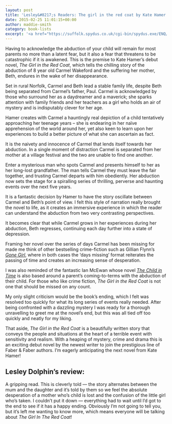 ```yaml
---
layout: post
title: 'Lesley&#8217;s Readers: The girl in the red coat by Kate Hamer'
date: 2015-02-25 11:01:15+00:00
author: maddie-smith
category: book-lists
excerpt: '<a href="https://suffolk.spydus.co.uk/cgi-bin/spydus.exe/ENQ/OPAC/BIBENQ/5909948?QRY=CTIBIB%3C%20IRN(736459)&QRYTEXT=The%20girl%20in%20the%20red%20coat">Reserve a copy.</a>'
---
```

Having to acknowledge the abduction of your child will remain for most parents no more than a latent fear, but it also a fear that threatens to be catastrophic if it is awakened. This is the premise to Kate Hamer’s debut novel, <cite>The Girl in the Red Coat</cite>, which tells the chilling story of the abduction of 8 year old Carmel Wakeford and the suffering her mother, Beth, endures in the wake of her disappearance.

Set in rural Norfolk, Carmel and Beth lead a stable family life, despite Beth being separated from Carmel’s father, Paul. Carmel is acknowledged by those who surround her as a daydreamer and a maverick; she sparks attention with family friends and her teachers as a girl who holds an air of mystery and is indisputably clever for her age.

Hamer creates with Carmel a hauntingly real depiction of a child tentatively approaching her teenage years – she is endearing in her naïve apprehension of the world around her, yet also keen to learn upon her experiences to build a better picture of what she can ascertain as fact.

It is the naivety and innocence of Carmel that lends itself towards her abduction. In a single moment of distraction Carmel is separated from her mother at a village festival and the two are unable to find one another.

Enter a mysterious man who spots Carmel and presents himself to her as her long-lost grandfather. The man tells Carmel they must leave the fair together, and trusting Carmel departs with him obediently. Her abduction now sets the stage for a spiralling series of thrilling, perverse and haunting events over the next five years.

It is a fantastic decision by Hamer to have the story oscillate between Carmel and Beth’s point of view. I felt this style of narration really brought the novel to life, as it creates an immersive experience in which the reader can understand the abduction from two very contrasting perspectives.

It becomes clear that while Carmel grows in her experiences during her abduction, Beth regresses, continuing each day further into a state of depression.

Framing her novel over the series of days Carmel has been missing for made me think of other bestselling crime-fiction such as Gillian Flynn’s <cite><a href="https://suffolk.spydus.co.uk/cgi-bin/spydus.exe/ENQ/OPAC/BIBENQ/13075262?QRY=CTIBIB%3C%20IRN(185983)&QRYTEXT=Gone%20girl">Gone Girl</a></cite>, where in both cases the ‘days missing’ format reiterates the passing of time and creates an increasing sense of desperation.

I was also reminded of the fantastic Ian McEwan whose novel <cite><a href="https://suffolk.spydus.co.uk/cgi-bin/spydus.exe/ENQ/OPAC/BIBENQ/13074538?QRY=CTIBIB%3C%20IRN(559738)&QRYTEXT=The%20child%20in%20time">The Child in Time</a></cite> is also based around a parent’s coming-to-terms with the abduction of their child. For those who like crime fiction, <cite>The Girl in the Red Coat</cite> is not one that should be missed on any count.

My only slight criticism would be the book’s ending, which I felt was resolved too quickly for what its long series of events really needed. After being confronted with a dazzling mystery I was ready for a thorough unravelling to greet me at the novel’s end, but this was all tied off too quickly and neatly for my liking.

That aside, <cite>The Girl in the Red Coat</cite> is a beautifully written story that conveys the people and situations at the heart of a terrible event with sensitivity and realism. With a heaping of mystery, crime and drama this is an exciting debut novel by the newest writer to join the prestigious line of Faber & Faber authors. I’m eagerly anticipating the next novel from Kate Hamer!

## Lesley Dolphin&#8217;s review:

A gripping read. This is cleverly told — the story alternates between the mum and the daughter and it’s told by them so we feel the absolute desperation of a mother who’s child is lost and the confusion of the little girl who’s taken. I couldn’t put it down — everything had to wait until I’d got to the end to see if it has a happy ending. Obviously I’m not going to tell you, but it’s left me wanting to know more, which means everyone will be talking about <cite>The Girl In The Red Coat</cite>!
